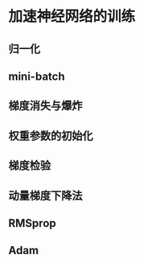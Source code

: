 # 加速神经网络的训练

## 归一化

## mini-batch

## 梯度消失与爆炸

## 权重参数的初始化

## 梯度检验

## 动量梯度下降法

## RMSprop

## Adam

